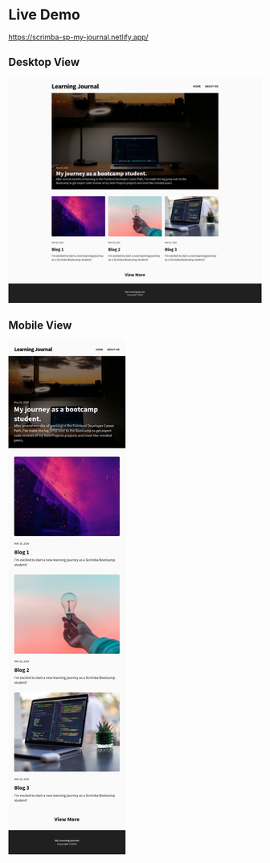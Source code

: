 # Live Demo

https://scrimba-sp-my-journal.netlify.app/


## Desktop View
![alt text](https://github.com/emmanesgana/scrimba-solo-project-responsive-journal-site/blob/main/preview/preview.png)

## Mobile View
![alt text](https://github.com/emmanesgana/scrimba-solo-project-responsive-journal-site/blob/main/preview/preview-mobile.png)
